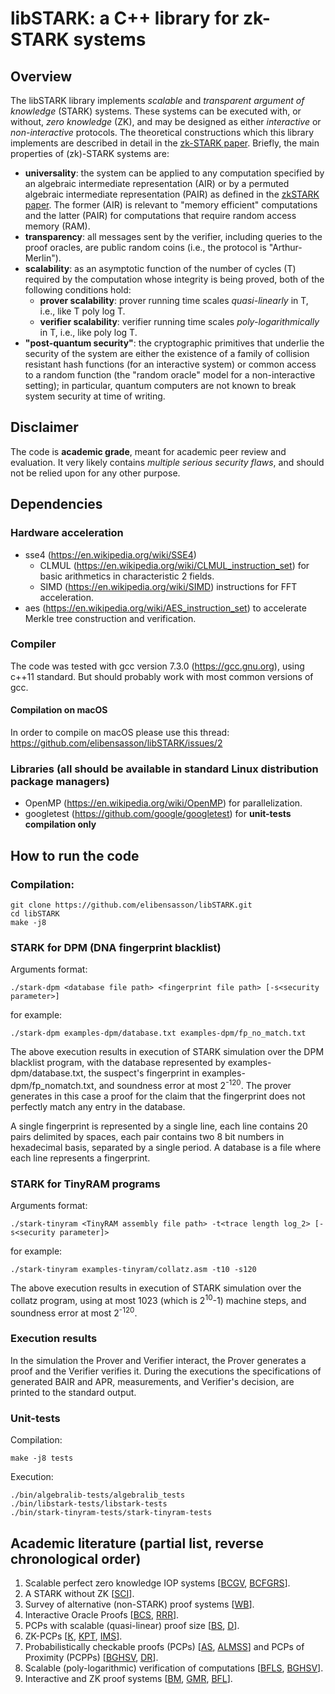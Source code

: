 # libSTARK: a C++ library for zk-STARK systems

## Overview

The libSTARK library implements _scalable_ and _transparent argument of knowledge_ (STARK) systems. These systems can be executed with, or without, _zero knowledge_ (ZK), and may be designed as either _interactive_ or _non-interactive_ protocols. The theoretical constructions which this library implements are described in detail in the [zk-STARK paper](https://eprint.iacr.org/2018/046). Briefly, the main properties of (zk)-STARK systems are: 
+ **universality**: the system can be applied to any computation specified by an algebraic intermediate representation (AIR) or by a permuted algebraic intermediate representation (PAIR) as defined in the [zkSTARK paper](https://eprint.iacr.org/2018/046). The former (AIR) is relevant to "memory efficient" computations and the latter (PAIR) for computations that require random access memory (RAM).
+ **transparency**: all messages sent by the verifier, including queries to the proof oracles, are public random coins (i.e., the protocol is "Arthur-Merlin").
+ **scalability**: as an asymptotic function of the number of cycles (T) required by the computation whose integrity is being proved, both of the following conditions hold:
  + **prover scalability**: prover running time scales _quasi-linearly_ in T, i.e., like T poly log T.
  + **verifier scalability**: verifier running time scales _poly-logarithmically_ in T, i.e., like poly log T.
+ **"post-quantum security"**: the cryptographic primitives that underlie the security of the system are either the existence of a family of collision resistant hash functions (for an interactive system) or common access to a random function (the "random oracle" model for a non-interactive setting); in particular, quantum computers are not known to break system security at time of writing.

## Disclaimer

The code is **academic grade**, meant for academic peer review and evaluation. It very likely contains _multiple serious security flaws_, and should not be relied upon for any other purpose.

## Dependencies
### Hardware acceleration
* sse4 (https://en.wikipedia.org/wiki/SSE4)
  * CLMUL (https://en.wikipedia.org/wiki/CLMUL_instruction_set) for basic arithmetics in characteristic 2 fields.
  * SIMD (https://en.wikipedia.org/wiki/SIMD) instructions for FFT acceleration.
* aes (https://en.wikipedia.org/wiki/AES_instruction_set) to accelerate Merkle tree construction and verification.

### Compiler
The code was tested with gcc version 7.3.0 (https://gcc.gnu.org), using c++11 standard. But should probably work with most common versions of gcc.
#### Compilation on macOS
In order to compile on macOS please use this thread:
https://github.com/elibensasson/libSTARK/issues/2

### Libraries (all should be available in standard Linux distribution package managers)
* OpenMP (https://en.wikipedia.org/wiki/OpenMP) for parallelization.
* googletest (https://github.com/google/googletest) for **unit-tests compilation only**

## How to run the code
### Compilation:
```
git clone https://github.com/elibensasson/libSTARK.git
cd libSTARK
make -j8
```

### STARK for DPM (DNA fingerprint blacklist)
Arguments format:
```
./stark-dpm <database file path> <fingerprint file path> [-s<security parameter>]
```
for example:
```
./stark-dpm examples-dpm/database.txt examples-dpm/fp_no_match.txt
```
The above execution results in execution of STARK simulation over the DPM blacklist program, with the database represented by examples-dpm/database.txt, the suspect's fingerprint in examples-dpm/fp_nomatch.txt, and soundness error at most 2<sup>-120</sup>. The prover generates in this case a proof for the claim that the fingerprint does not perfectly match any entry in the database.

A single fingerprint is represented by a single line, each line contains 20 pairs delimited by spaces, each pair contains two 8 bit numbers in hexadecimal basis, separated by a single period. A database is a file where each line represents a fingerprint.

### STARK for TinyRAM programs
Arguments format:
```
./stark-tinyram <TinyRAM assembly file path> -t<trace length log_2> [-s<security parameter]>
```
for example:
```
./stark-tinyram examples-tinyram/collatz.asm -t10 -s120
```
The above execution results in execution of STARK simulation over the collatz program, using at most 1023 (which is 2<sup>10</sup>-1) machine steps, and soundness error at most 2<sup>-120</sup>.

### Execution results
In the simulation the Prover and Verifier interact, the Prover generates a proof and the Verifier verifies it.
During the executions the specifications of generated BAIR and APR, measurements, and Verifier's decision, are printed to the standard output.

### Unit-tests
Compilation:
```
make -j8 tests
```
Execution:
```
./bin/algebralib-tests/algebralib_tests
./bin/libstark-tests/libstark-tests
./bin/stark-tinyram-tests/stark-tinyram-tests
```

## Academic literature (partial list, reverse chronological order)

1. Scalable perfect zero knowledge IOP systems [[BCGV](https://link.springer.com/chapter/10.1007%2F978-3-662-49099-0_2), [BCFGRS](https://link.springer.com/chapter/10.1007%2F978-3-319-70503-3_6)].
1. A STARK without ZK [[SCI](https://link.springer.com/chapter/10.1007%2F978-3-319-56617-7_19)].
1. Survey of alternative (non-STARK) proof systems [[WB](https://dl.acm.org/citation.cfm?doid=2641562)].
1. Interactive Oracle Proofs [[BCS](https://link.springer.com/chapter/10.1007%2F978-3-662-53644-5_2), [RRR](https://dl.acm.org/citation.cfm?doid=2897518.2897652)].
1. PCPs with scalable (quasi-linear) proof size [[BS](http://epubs.siam.org/doi/10.1137/050646445), [D](https://dl.acm.org/citation.cfm?doid=1236457.1236459)].
1. ZK-PCPs [[K](https://dl.acm.org/citation.cfm?doid=129712.129782), [KPT](https://dl.acm.org/citation.cfm?doid=258533.258643), [IMS](https://link.springer.com/chapter/10.1007%2F978-3-642-28914-9_9)].
1. Probabilistically checkable proofs (PCPs) [[AS](https://dl.acm.org/citation.cfm?doid=273865.273901), [ALMSS](https://dl.acm.org/citation.cfm?doid=278298.278306)] and PCPs of Proximity (PCPPs) [[BGHSV](http://epubs.siam.org/doi/10.1137/S0097539705446810), [DR](http://epubs.siam.org/doi/10.1137/S0097539705446962)].
1. Scalable (poly-logarithmic) verification of computations [[BFLS](https://dl.acm.org/citation.cfm?doid=103418.103428), 
[BGHSV](http://ieeexplore.ieee.org/document/1443079/)].
1. Interactive and ZK proof systems [[BM](https://www.sciencedirect.com/science/article/pii/0022000088900281?via%3Dihub), [GMR](https://dl.acm.org/citation.cfm?doid=22145.22178), [BFL](https://link.springer.com/article/10.1007%2FBF01200056)].
